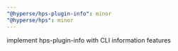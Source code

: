 ```yaml
---
"@hyperse/hps-plugin-info": minor
"@hyperse/hps": minor
---
```


implement hps-plugin-info with CLI information features
